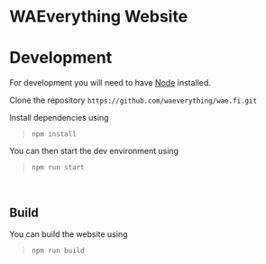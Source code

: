 # WAEverything Website

# Development
For development you will need to have [Node]("https://github.com/nodejs/node") installed.

Clone the repository `https://github.com/waeverything/wae.fi.git`

Install dependencies using
> `npm install`

You can then start the dev environment using
> `npm run start`

<br>

## Build
You can build the website using
> `npm run build`

<br>
